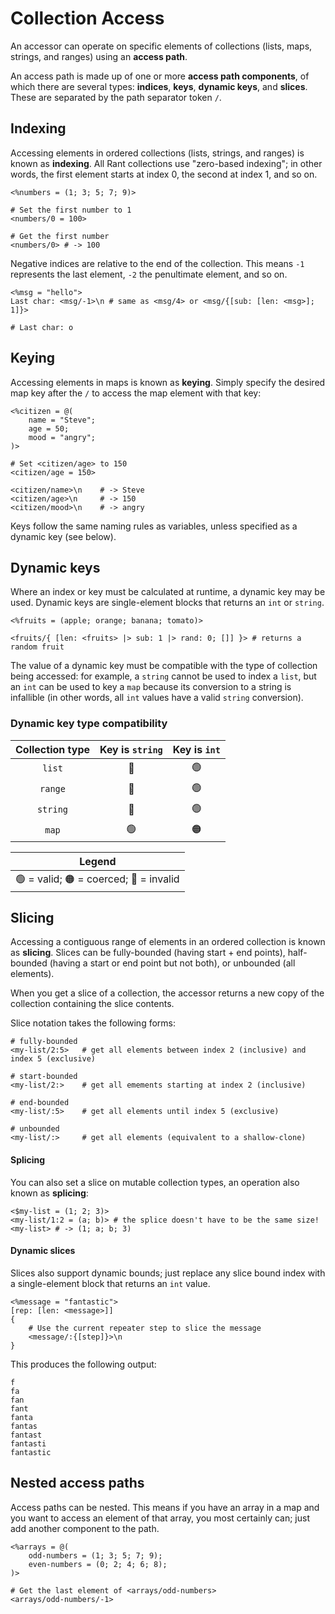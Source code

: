 # Collection Access

An accessor can operate on specific elements of collections (lists, maps, strings, and ranges) using an **access path**.

An access path is made up of one or more **access path components**, of which there are several types: **indices**, **keys**, **dynamic keys**, and **slices**.
These are separated by the path separator token `/`.

## Indexing

Accessing elements in ordered collections (lists, strings, and ranges) is known as **indexing**.
All Rant collections use "zero-based indexing"; in other words, the first element starts at index 0, the second at index 1, and so on.

```rant
<%numbers = (1; 3; 5; 7; 9)>

# Set the first number to 1
<numbers/0 = 100>

# Get the first number
<numbers/0> # -> 100
```

Negative indices are relative to the end of the collection. This means `-1` represents the last element, `-2` the penultimate element, and so on.

```rant
<%msg = "hello">
Last char: <msg/-1>\n # same as <msg/4> or <msg/{[sub: [len: <msg>]; 1]}>

# Last char: o
```

## Keying

Accessing elements in maps is known as **keying**. 
Simply specify the desired map key after the `/` to access the map element with that key:

```rant
<%citizen = @(
    name = "Steve";
    age = 50;
    mood = "angry";
)>

# Set <citizen/age> to 150
<citizen/age = 150>

<citizen/name>\n    # -> Steve
<citizen/age>\n     # -> 150
<citizen/mood>\n    # -> angry
```

Keys follow the same naming rules as variables, unless specified as a dynamic key (see below).

## Dynamic keys

Where an index or key must be calculated at runtime, a dynamic key may be used. Dynamic keys are single-element blocks that returns an `int` or `string`.

```rant
<%fruits = (apple; orange; banana; tomato)>

<fruits/{ [len: <fruits> |> sub: 1 |> rand: 0; []] }> # returns a random fruit
```

The value of a dynamic key must be compatible with the type of collection being accessed: for example, a `string` cannot be used to index a `list`, but an `int` can be used to key a `map` because its conversion to a string is infallible (in other words, all `int` values have a valid `string` conversion).

### Dynamic key type compatibility


|Collection type|Key is `string`|Key is `int`|
|:-------------:|:-------------:|:----------:|
|`list`  |🔴|🟢|
|`range` |🔴|🟢|
|`string`|🔴|🟢|
|`map`   |🟢|🟠|

<p></p>

|Legend                                    |
|:----------------------------------------:|
|🟢 = valid; 🟠 = coerced; 🔴 = invalid|

## Slicing

Accessing a contiguous range of elements in an ordered collection is known as **slicing**. 
Slices can be fully-bounded (having start + end points), half-bounded (having a start or end point but not both), or unbounded (all elements).

When you get a slice of a collection, the accessor returns a new copy of the collection containing the slice contents.

Slice notation takes the following forms:

```rant
# fully-bounded
<my-list/2:5>   # get all elements between index 2 (inclusive) and index 5 (exclusive)

# start-bounded
<my-list/2:>    # get all emements starting at index 2 (inclusive)

# end-bounded
<my-list/:5>    # get all elements until index 5 (exclusive)

# unbounded
<my-list/:>     # get all elements (equivalent to a shallow-clone)
```

#### Splicing

You can also set a slice on mutable collection types, an operation also known as **splicing**:

```rant
<$my-list = (1; 2; 3)>
<my-list/1:2 = (a; b)> # the splice doesn't have to be the same size!
<my-list> # -> (1; a; b; 3)
```

#### Dynamic slices

Slices also support dynamic bounds; just replace any slice bound index with a single-element block that returns an `int` value.

```rant
<%message = "fantastic">
[rep: [len: <message>]]
{
    # Use the current repeater step to slice the message
    <message/:{[step]}>\n
}
```
This produces the following output:
```
f 
fa
fan
fant
fanta
fantas
fantast
fantasti
fantastic
```

## Nested access paths

Access paths can be nested. This means if you have an array in a map and you want to access an element of that array, you most certainly can; just add another component to the path.

```rant
<%arrays = @(
    odd-numbers = (1; 3; 5; 7; 9);
    even-numbers = (0; 2; 4; 6; 8);
)>

# Get the last element of <arrays/odd-numbers>
<arrays/odd-numbers/-1>
```